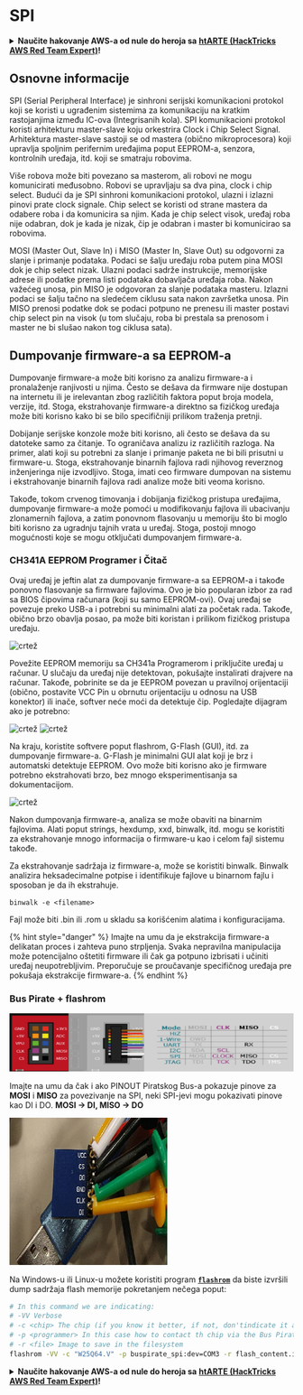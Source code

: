 # SPI

<details>

<summary><strong>Naučite hakovanje AWS-a od nule do heroja sa</strong> <a href="https://training.hacktricks.xyz/courses/arte"><strong>htARTE (HackTricks AWS Red Team Expert)</strong></a><strong>!</strong></summary>

Drugi načini podrške HackTricks-u:

* Ako želite da vidite svoju **kompaniju reklamiranu na HackTricks-u** ili **preuzmete HackTricks u PDF formatu** Proverite [**PLANOVE ZA PRIJATELJSTVO**](https://github.com/sponsors/carlospolop)!
* Nabavite [**zvanični PEASS & HackTricks swag**](https://peass.creator-spring.com)
* Otkrijte [**Porodicu PEASS**](https://opensea.io/collection/the-peass-family), našu kolekciju ekskluzivnih [**NFT-ova**](https://opensea.io/collection/the-peass-family)
* **Pridružite se** 💬 [**Discord grupi**](https://discord.gg/hRep4RUj7f) ili [**telegram grupi**](https://t.me/peass) ili nas **pratite** na **Twitteru** 🐦 [**@carlospolopm**](https://twitter.com/hacktricks\_live)**.**
* **Podelite svoje hakovanje trikove slanjem PR-ova na** [**HackTricks**](https://github.com/carlospolop/hacktricks) i [**HackTricks Cloud**](https://github.com/carlospolop/hacktricks-cloud) github repozitorijume.

</details>

## Osnovne informacije

SPI (Serial Peripheral Interface) je sinhroni serijski komunikacioni protokol koji se koristi u ugrađenim sistemima za komunikaciju na kratkim rastojanjima između IC-ova (Integrisanih kola). SPI komunikacioni protokol koristi arhitekturu master-slave koju orkestrira Clock i Chip Select Signal. Arhitektura master-slave sastoji se od mastera (obično mikroprocesora) koji upravlja spoljnim perifernim uređajima poput EEPROM-a, senzora, kontrolnih uređaja, itd. koji se smatraju robovima.

Više robova može biti povezano sa masterom, ali robovi ne mogu komunicirati međusobno. Robovi se upravljaju sa dva pina, clock i chip select. Budući da je SPI sinhroni komunikacioni protokol, ulazni i izlazni pinovi prate clock signale. Chip select se koristi od strane mastera da odabere roba i da komunicira sa njim. Kada je chip select visok, uređaj roba nije odabran, dok je kada je nizak, čip je odabran i master bi komunicirao sa robovima.

MOSI (Master Out, Slave In) i MISO (Master In, Slave Out) su odgovorni za slanje i primanje podataka. Podaci se šalju uređaju roba putem pina MOSI dok je chip select nizak. Ulazni podaci sadrže instrukcije, memorijske adrese ili podatke prema listi podataka dobavljača uređaja roba. Nakon važećeg unosa, pin MISO je odgovoran za slanje podataka masteru. Izlazni podaci se šalju tačno na sledećem ciklusu sata nakon završetka unosa. Pin MISO prenosi podatke dok se podaci potpuno ne prenesu ili master postavi chip select pin na visok (u tom slučaju, roba bi prestala sa prenosom i master ne bi slušao nakon tog ciklusa sata).

## Dumpovanje firmware-a sa EEPROM-a

Dumpovanje firmware-a može biti korisno za analizu firmware-a i pronalaženje ranjivosti u njima. Često se dešava da firmware nije dostupan na internetu ili je irelevantan zbog različitih faktora poput broja modela, verzije, itd. Stoga, ekstrahovanje firmware-a direktno sa fizičkog uređaja može biti korisno kako bi se bilo specifičniji prilikom traženja pretnji.

Dobijanje serijske konzole može biti korisno, ali često se dešava da su datoteke samo za čitanje. To ograničava analizu iz različitih razloga. Na primer, alati koji su potrebni za slanje i primanje paketa ne bi bili prisutni u firmware-u. Stoga, ekstrahovanje binarnih fajlova radi njihovog reverznog inženjeringa nije izvodljivo. Stoga, imati ceo firmware dumpovan na sistemu i ekstrahovanje binarnih fajlova radi analize može biti veoma korisno.

Takođe, tokom crvenog timovanja i dobijanja fizičkog pristupa uređajima, dumpovanje firmware-a može pomoći u modifikovanju fajlova ili ubacivanju zlonamernih fajlova, a zatim ponovnom flasovanju u memoriju što bi moglo biti korisno za ugradnju tajnih vrata u uređaj. Stoga, postoji mnogo mogućnosti koje se mogu otključati dumpovanjem firmware-a.

### CH341A EEPROM Programer i Čitač

Ovaj uređaj je jeftin alat za dumpovanje firmware-a sa EEPROM-a i takođe ponovno flasovanje sa firmware fajlovima. Ovo je bio popularan izbor za rad sa BIOS čipovima računara (koji su samo EEPROM-ovi). Ovaj uređaj se povezuje preko USB-a i potrebni su minimalni alati za početak rada. Takođe, obično brzo obavlja posao, pa može biti koristan i prilikom fizičkog pristupa uređaju.

![crtež](../../.gitbook/assets/board\_image\_ch341a.jpg)

Povežite EEPROM memoriju sa CH341a Programerom i priključite uređaj u računar. U slučaju da uređaj nije detektovan, pokušajte instalirati drajvere na računar. Takođe, pobrinite se da je EEPROM povezan u pravilnoj orijentaciji (obično, postavite VCC Pin u obrnutu orijentaciju u odnosu na USB konektor) ili inače, softver neće moći da detektuje čip. Pogledajte dijagram ako je potrebno:

![crtež](../../.gitbook/assets/connect\_wires\_ch341a.jpg) ![crtež](../../.gitbook/assets/eeprom\_plugged\_ch341a.jpg)

Na kraju, koristite softvere poput flashrom, G-Flash (GUI), itd. za dumpovanje firmware-a. G-Flash je minimalni GUI alat koji je brz i automatski detektuje EEPROM. Ovo može biti korisno ako je firmware potrebno ekstrahovati brzo, bez mnogo eksperimentisanja sa dokumentacijom.

![crtež](../../.gitbook/assets/connected\_status\_ch341a.jpg)

Nakon dumpovanja firmware-a, analiza se može obaviti na binarnim fajlovima. Alati poput strings, hexdump, xxd, binwalk, itd. mogu se koristiti za ekstrahovanje mnogo informacija o firmware-u kao i celom fajl sistemu takođe.

Za ekstrahovanje sadržaja iz firmware-a, može se koristiti binwalk. Binwalk analizira heksadecimalne potpise i identifikuje fajlove u binarnom fajlu i sposoban je da ih ekstrahuje.
```
binwalk -e <filename>
```
Fajl može biti .bin ili .rom u skladu sa korišćenim alatima i konfiguracijama.

{% hint style="danger" %}
Imajte na umu da je ekstrakcija firmware-a delikatan proces i zahteva puno strpljenja. Svaka nepravilna manipulacija može potencijalno oštetiti firmware ili čak ga potpuno izbrisati i učiniti uređaj neupotrebljivim. Preporučuje se proučavanje specifičnog uređaja pre pokušaja ekstrakcije firmware-a.
{% endhint %}

### Bus Pirate + flashrom

![](<../../.gitbook/assets/image (910).png>)

Imajte na umu da čak i ako PINOUT Piratskog Bus-a pokazuje pinove za **MOSI** i **MISO** za povezivanje na SPI, neki SPI-jevi mogu pokazivati pinove kao DI i DO. **MOSI -> DI, MISO -> DO**

![](<../../.gitbook/assets/image (360).png>)

Na Windows-u ili Linux-u možete koristiti program [**`flashrom`**](https://www.flashrom.org/Flashrom) da biste izvršili dump sadržaja flash memorije pokretanjem nečega poput:
```bash
# In this command we are indicating:
# -VV Verbose
# -c <chip> The chip (if you know it better, if not, don'tindicate it and the program might be able to find it)
# -p <programmer> In this case how to contact th chip via the Bus Pirate
# -r <file> Image to save in the filesystem
flashrom -VV -c "W25Q64.V" -p buspirate_spi:dev=COM3 -r flash_content.img
```
<details>

<summary><strong>Naučite hakovanje AWS-a od nule do heroja sa</strong> <a href="https://training.hacktricks.xyz/courses/arte"><strong>htARTE (HackTricks AWS Red Team Expert)</strong></a><strong>!</strong></summary>

Drugi načini da podržite HackTricks:

* Ako želite da vidite svoju **kompaniju reklamiranu na HackTricks-u** ili da **preuzmete HackTricks u PDF formatu** proverite [**PLANOVE ZA PRIJATELJSTVO**](https://github.com/sponsors/carlospolop)!
* Nabavite [**zvanični PEASS & HackTricks swag**](https://peass.creator-spring.com)
* Otkrijte [**Porodicu PEASS**](https://opensea.io/collection/the-peass-family), našu kolekciju ekskluzivnih [**NFT-ova**](https://opensea.io/collection/the-peass-family)
* **Pridružite se** 💬 [**Discord grupi**](https://discord.gg/hRep4RUj7f) ili [**telegram grupi**](https://t.me/peass) ili nas **pratite** na **Twitteru** 🐦 [**@carlospolopm**](https://twitter.com/hacktricks\_live)**.**
* **Podelite svoje hakovanje trikove slanjem PR-ova na** [**HackTricks**](https://github.com/carlospolop/hacktricks) i [**HackTricks Cloud**](https://github.com/carlospolop/hacktricks-cloud) github repozitorijume.

</details>
